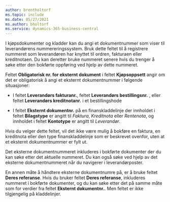 ```yaml
---
author: brentholtorf
ms.topic: include
ms.date: 05/27/2021
ms.author: bholtorf
ms.service: dynamics-365-business-central
---
```


I kjøpsdokumenter og kladder kan du angi et dokumentnummer som viser til leverandørens nummereringssystem. Bruk dette feltet til å registrere nummeret som leverandøren har knyttet til ordren, fakturaen eller kreditnotaen. Du kan deretter bruke nummeret senere hvis du trenger å søke etter den bokførte oppføring ved hjelp av dette nummeret.

Feltet **Obligatorisk nr. for eksternt dokument** i feltet **Kjøpsoppsett** angir om det er obligatorisk å angi et eksternt dokumentnummer i følgende situasjoner:

* I feltet **Leverandørs fakturanr.**, feltet **Leverandørs bestillingsnr.** , eller feltet **Leverandørs kreditnotanr.** i et bestillingshode

* I feltet **Eksternt dokumentnr.** på en finanskladdelinje der innholdet i feltet **Bilagstype** er angitt til *Faktura*, *Kreditnota* eller *Rentenota*, og innholdet i feltet **Kontotype** er angitt til *Leverandør*.

Hvis du velger dette feltet, vil det ikke være mulig å bokføre en faktura, en kreditnota eller den type finanskladdelinje som er beskrevet ovenfor, uten at et eksternt dokumentnummer er fylt ut.

Det eksterne dokumentnummeret inkluderes i bokførte dokumenter der du kan søke etter det aktuelle nummeret. Du kan også søke ved hjelp av det eksterne dokumentnummeret når du navigerer i leverandørposter.

En annen måte å håndtere eksterne dokumentnumre på, er å bruke feltet **Deres referanse**. Hvis du bruker feltet **Deres referanse**, inkluderes nummeret i bokførte dokumenter, og du kan søke etter det på samme måte som for verdier fra feltet **Eksternt dokumentnr.**. Men feltet er ikke tilgjengelig på kladdelinjer.
